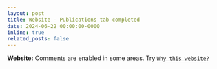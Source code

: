 ```yaml
---
layout: post
title: Website - Publications tab completed
date: 2024-06-22 00:00:00-0000
inline: true
related_posts: false
---
```


**Website:** Comments are enabled in some areas. Try [`Why this website?`](/blog/2024/first-post/)